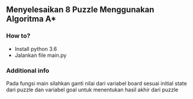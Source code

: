 ## Menyelesaikan 8 Puzzle Menggunakan Algoritma A*
### How to?
- Install python 3.6
- Jalankan file main.py

### Additional info
Pada fungsi main silahkan ganti nilai dari variabel board sesuai initial state dari puzzle dan variabel goal untuk menentukan hasil akhir dari puzzle
